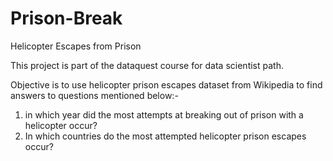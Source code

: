 # Prison-Break

Helicopter Escapes from Prison

This project is part of the dataquest course for data scientist path.

Objective is to use helicopter prison escapes dataset from Wikipedia to find answers to questions mentioned below:-
1. in which year did the most attempts at breaking out of prison with a helicopter occur?
2. In which countries do the most attempted helicopter prison escapes occur?
